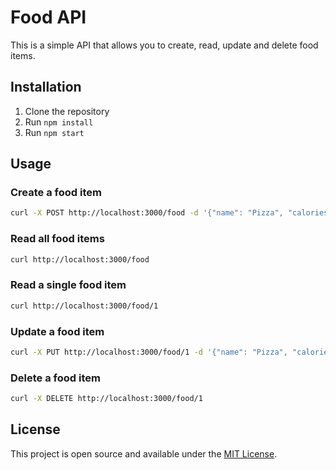 # Food API

This is a simple API that allows you to create, read, update and delete food items.

## Installation

1. Clone the repository
2. Run `npm install`
3. Run `npm start`

## Usage

### Create a food item

```bash
curl -X POST http://localhost:3000/food -d '{"name": "Pizza", "calories": 285}'
```

### Read all food items

```bash
curl http://localhost:3000/food
```

### Read a single food item

```bash
curl http://localhost:3000/food/1
```

### Update a food item

```bash
curl -X PUT http://localhost:3000/food/1 -d '{"name": "Pizza", "calories": 300}'
```

### Delete a food item

```bash
curl -X DELETE http://localhost:3000/food/1
```

## License

This project is open source and available under the [MIT License](LICENSE).
```